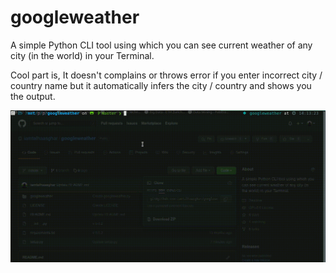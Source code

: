 # googleweather
A simple Python CLI tool using which you can see current weather of any city (in the world) in your Terminal.

Cool part is, It doesn't complains or throws error if you enter incorrect city / country name but it automatically infers the city / country and shows you the output.

![](screenshots/output.gif)
